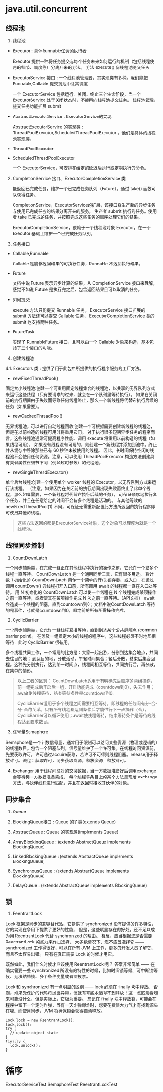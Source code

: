 # java.util.concurrent

## 线程池

1. 线程池

- Executor : 具体Runnable任务的执行者

	Executor 提供一种将任务提交与每个任务未来如何运行的机制（包括线程使用的细节、调度等）分离开来的方法。
	方法 execute() 向线程池提交任务

- ExecutorService 接口 : 一个线程池管理者，其实现类有多种。我们能把 Runnable,Callable 提交到池中让其调度

	一个 ExecutorService 包括运行、关闭、终止三个生命阶段，当一个 ExecutorService 处于关闭状态时，不能再向线程池提交任务。
	线程池管理，提交任务功能扩展 submit

- AbstractExecutorService : ExecutorService的实现

	AbstractExecutorService 的实现类 : ThreadPoolExecutor,ScheduledThreadPoolExecutor ，他们是具体的线程池实现类。
	
- ThreadPoolExecutor

- ScheduledThreadPoolExecutor

	一个 ExecutorService，可安排在给定的延迟后运行或定期执行的命令。

2. CompletionService 接口、ExecutorCompletionService 类

	能返回已完成任务，维护一个已完成任务队列（Future），通过 take() 函数可以获得任务。
	
	CompletionService，ExecutorService的扩展，该接口将生产新的异步任务与使用已完成任务的结果分离开来的服务。
	生产者 submit 执行的任务。使用者 take 已完成的任务，并按照完成这些任务的顺序处理它们的结果。
	
	ExecutorCompletionService，依赖于一个线程池对象 Executor，在一个 Executor 基础上维护一个已完成任务队列。

3. 任务接口

- Callable,Runnable

	Callable 是能够返回结果的可执行任务，Runnable 不返回执行结果。

- Future

	文档中说 Future 表示异步计算的结果，从 CompletionService 接口来理解，感觉不如说 Future 是执行完之后，包含返回结果且可以取消的任务。

- 如何提交

	execute 方法只能提交 Runnable 任务，
	ExecutorService 接口扩展的 submit 方法还可以提交 Callable 任务，
	ExecutorCompletionService 类的 submit 也支持两种任务。

- FutureTask

	实现了 RunnableFuture 接口，且可以由一个 Callable 对象来构造，基本包括了三个接口的功能。

4. 创建线程池

4.1. Executors 类 : 提供了用于此包中所提供的执行程序服务的工厂方法。

- newFixedThreadPool()

固定大小线程池:创建一个可重用固定线程集合的线程池，以共享的无界队列方式来运行这些线程（只有要请求的过来，就会在一个队列里等待执行）。
如果在关闭前的执行期间由于失败而导致任何线程终止，那么一个新线程将代替它执行后续的任务（如果需要）。

- newCachedThreadPool()

无界线程池，可以进行自动线程回收:创建一个可根据需要创建新线程的线程池，但是在以前构造的线程可用时将重用它们。
对于执行很多短期异步任务的程序而言，这些线程池通常可提高程序性能。调用 execute 将重用以前构造的线程（如果线程可用）。
如果现有线程没有可用的，则创建一个新线程并添加到池中。终止并从缓存中移除那些已有 60 秒钟未被使用的线程。
因此，长时间保持空闲的线程池不会使用任何资源。注意，可以使用 ThreadPoolExecutor 构造方法创建具有类似属性但细节不同（例如超时参数）的线程池。

- newSingleThreadExecutor()

单个后台线程:创建一个使用单个 worker 线程的 Executor，以无界队列方式来运行该线程。
（注意，如果因为在关闭前的执行期间出现失败而终止了此单个线程，那么如果需要，一个新线程将代替它执行后续的任务）。
可保证顺序地执行各个任务，并且在任意给定的时间不会有多个线程是活动的。
与其他等效的 newFixedThreadPool(1) 不同，可保证无需重新配置此方法所返回的执行程序即可使用其他的线程。

> 这些方法返回的都是ExecutorService对象，这个对象可以理解为就是一个线程池。

## 线程同步控制

1. CountDownLatch

一个同步辅助类，在完成一组正在其他线程中执行的操作之前，它允许一个或多个线程一直等待。
CountDownLatch 是一个通用同步工具，它有很多用途。
将计数 1 初始化的 CountDownLatch 用作一个简单的开/关锁存器，或入口：在通过调用 countDown() 的线程打开入口前，所有调用 await 的线程都一直在入口处等待。
用 N 初始化的 CountDownLatch 可以使一个线程在 N 个线程完成某项操作之前一直等待，或者使其在某项操作完成 N 次之前一直等待。（API文档）
await会造成一个线程的阻塞，直到countdown到0；文档中说CountDownLatch 等待的是事件，也就是countdown到0，即之前的所有所需操作完成。

2. CyclicBarrier

一个同步辅助类，它允许一组线程互相等待，直到到达某个公共屏障点 (common barrier point)。
在涉及一组固定大小的线程的程序中，这些线程必须不时地互相等待，此时 CyclicBarrier 很有用。
 
多个线程共同工作，一个常用的比方是：大家一起出游，分别到达集合地点，共同去往目的地；
到达目的地，分散活动，午餐时间集合；餐后分散，结束后集合回程。这种先分别执行，达到某一时间点，线程间相互等待，共同执行后，再分散，在集中的情形。

> 以上二者的区别：
> CountDownLatch适用于有明确先后顺序的两组操作，前一组完成后开启后一组，开启功能完成（countdown到0），失去作用；
	await使线程等待，结束等待条件是countdown到0.
>  
> CyclicBarrier适用于多个线程之间需要相互等待，即线程的任务间有分-合-分-合的关系，只有所有线程都达到条件后才能进行下一步操作（合），
	CyclicBarrier可以循环使用；await使线程等待，结束等待条件是等待的线程达到要求数目。

3. 信号量Semaphore

Semaphore是一个计数信号量，通常用于限制可以访问某些资源（物理或逻辑的）的线程数目。包含一个阻塞队列，信号量维护了一个许可集，在线程访问资源前，先要获取许可，许可通过acquire获取，若许可不可得则线程阻塞。release用于释放许可。流程：获取许可，同步获取资源，释放资源，释放许可。

4. Exchanger
用于线程间成对的交换数据，当一方数据准备好后调用exchange会等待另一方数据准备完成。
每个线程将条目上的某个方法呈现给 exchange 方法，与伙伴线程进行匹配，并且在返回时接收其伙伴的对象。


## 同步集合

1. Queue

2. BlockingQueue接口 : Queue 的子类(extends Queue)

3. AbstractQueue : Queue 的实现类(implements Queue)

4. ArrayBlockingQueue : (extends AbstractQueue implements BlockingQueue)

5. LinkedBlockingQueue : (extends AbstractQueue implements BlockingQueue)

6. SynchronousQueue : (extends AbstractQueue implements BlockingQueue)

7. DelayQueue : (extends AbstractQueue implements BlockingQueue)


## 锁

1. ReentrantLock

Lock 框架是同步的兼容替代品，它提供了 synchronized 没有提供的许多特性，它的实现在争用下提供了更好的性能。
但是，这些明显存在的好处，还不足以成为用 ReentrantLock 代替 synchronized 的理由。
相反，应当根据您是否需要 ReentrantLock 的能力来作出选择。
大多数情况下，您不应当选择它 —— synchronized 工作得很好，可以在所有 JVM 上工作，更多的开发人员了解它，而且不太容易出错。
只有在真正需要 Lock 的时候才用它。

既然如此，我们什么时候才应该使用 ReentrantLock 呢？
答案非常简单 —— 在确实需要一些 synchronized 所没有的特性的时候，比如时间锁等候、可中断锁等候、无块结构锁、多个条件变量或者锁投票。

Lock 和 synchronized 有一点明显的区别 —— lock 必须在 finally 块中释放。
否则，如果受保护的代码将抛出异常，锁就有可能永远得不到释放！这一点区别看起来可能没什么，但是实际上，它极为重要。
忘记在 finally 块中释放锁，可能会在程序中留下一个定时炸弹，当有一天炸弹爆炸时，您要花费很大力气才有找到源头在哪。而使用同步，JVM 将确保锁会获得自动释放。
```
Lock lock = new ReentrantLock();  
lock.lock(); 
try {   
  // update object state  
}  
finally {  
  lock.unlock();   
}
```


# 循序
ExecutorServiceTest
SemaphoreTest
ReentrantLockTest